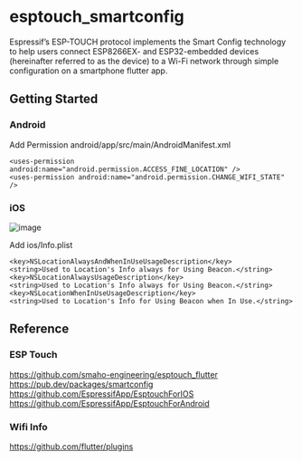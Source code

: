 # esptouch_smartconfig

Espressif’s ESP-TOUCH protocol implements the Smart Config technology to help users
connect ESP8266EX- and ESP32-embedded devices (hereinafter referred to as the device)
to a Wi-Fi network through simple configuration on a smartphone flutter app. 



## Getting Started

### Android

Add Permission android/app/src/main/AndroidManifest.xml 

```
<uses-permission android:name="android.permission.ACCESS_FINE_LOCATION" />
<uses-permission android:name="android.permission.CHANGE_WIFI_STATE" />
```

### iOS

![image](https://user-images.githubusercontent.com/54665433/112471789-ab707800-8daf-11eb-9b44-c3fc00739e09.png)

Add ios/Info.plist
```
<key>NSLocationAlwaysAndWhenInUseUsageDescription</key>
<string>Used to Location's Info always for Using Beacon.</string>
<key>NSLocationAlwaysUsageDescription</key>
<string>Used to Location's Info always for Using Beacon.</string>
<key>NSLocationWhenInUseUsageDescription</key>
<string>Used to Location's Info for Using Beacon when In Use.</string>
```

## Reference

### ESP Touch
https://github.com/smaho-engineering/esptouch_flutter
https://pub.dev/packages/smartconfig
https://github.com/EspressifApp/EsptouchForIOS
https://github.com/EspressifApp/EsptouchForAndroid

### Wifi Info
https://github.com/flutter/plugins

